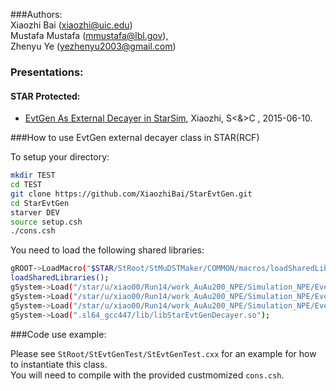 ###Authors:  
  Xiaozhi Bai (xiaozhi@uic.edu)  
  Mustafa Mustafa (mmustafa@lbl.gov),  
  Zhenyu Ye       (yezhenyu2003@gmail.com)

### Presentations:  
#### STAR Protected:  
- [EvtGen As External Decayer in StarSim](https://www.star.bnl.gov/protected/heavy/xiao00/Run14/STAR_S_C_meeting_6_10.pdf), Xiaozhi, S<&amp;>C , 2015-06-10.  

###How to use EvtGen external decayer class in STAR(RCF)  

To setup your directory:  

```bash
mkdir TEST
cd TEST
git clone https://github.com/XiaozhiBai/StarEvtGen.git
cd StarEvtGen
starver DEV
source setup.csh
./cons.csh
```

You need to load the following shared libraries:  
```bash
gROOT->LoadMacro("$STAR/StRoot/StMuDSTMaker/COMMON/macros/loadSharedLibraries.C");
loadSharedLibraries();
gSystem->Load("/star/u/xiao00/Run14/work_AuAu200_NPE/Simulation_NPE/Event_Gen/evtgen/1.3.0/lib/libEvtGen.so");
gSystem->Load("/star/u/xiao00/Run14/work_AuAu200_NPE/Simulation_NPE/Event_Gen/evtgen/1.3.0/lib/libEvtGenExternal.so");
gSystem->Load("/star/u/xiao00/Run14/work_AuAu200_NPE/Simulation_NPE/Event_Gen/pythia8/186/lib/libpythia8.so");
gSystem->Load(".sl64_gcc447/lib/libStarEvtGenDecayer.so");
```

###Code use example:     

Please see `StRoot/StEvtGenTest/StEvtGenTest.cxx` for an example for how to instantiate this class.  
You will need to compile with the provided custmomized `cons.csh`.  

